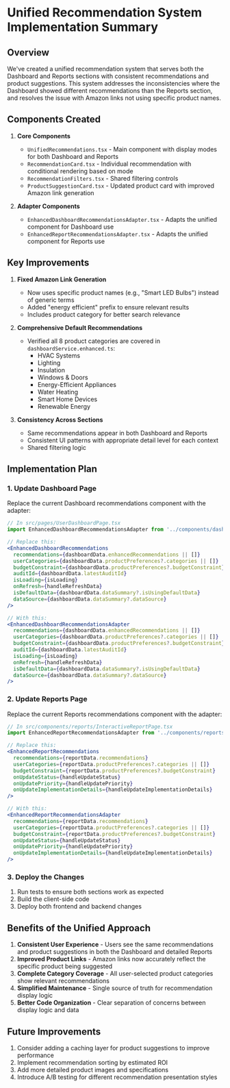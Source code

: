 # Unified Recommendation System Implementation Summary

## Overview

We've created a unified recommendation system that serves both the Dashboard and Reports sections with consistent recommendations and product suggestions. This system addresses the inconsistencies where the Dashboard showed different recommendations than the Reports section, and resolves the issue with Amazon links not using specific product names.

## Components Created

1. **Core Components**
   - `UnifiedRecommendations.tsx` - Main component with display modes for both Dashboard and Reports
   - `RecommendationCard.tsx` - Individual recommendation with conditional rendering based on mode
   - `RecommendationFilters.tsx` - Shared filtering controls
   - `ProductSuggestionCard.tsx` - Updated product card with improved Amazon link generation

2. **Adapter Components**
   - `EnhancedDashboardRecommendationsAdapter.tsx` - Adapts the unified component for Dashboard use
   - `EnhancedReportRecommendationsAdapter.tsx` - Adapts the unified component for Reports use

## Key Improvements

1. **Fixed Amazon Link Generation**
   - Now uses specific product names (e.g., "Smart LED Bulbs") instead of generic terms
   - Added "energy efficient" prefix to ensure relevant results
   - Includes product category for better search relevance

2. **Comprehensive Default Recommendations**
   - Verified all 8 product categories are covered in `dashboardService.enhanced.ts`:
     - HVAC Systems
     - Lighting
     - Insulation
     - Windows & Doors
     - Energy-Efficient Appliances
     - Water Heating
     - Smart Home Devices
     - Renewable Energy

3. **Consistency Across Sections**
   - Same recommendations appear in both Dashboard and Reports
   - Consistent UI patterns with appropriate detail level for each context
   - Shared filtering logic

## Implementation Plan

### 1. Update Dashboard Page

Replace the current Dashboard recommendations component with the adapter:

```jsx
// In src/pages/UserDashboardPage.tsx
import EnhancedDashboardRecommendationsAdapter from '../components/dashboard/EnhancedDashboardRecommendationsAdapter';

// Replace this:
<EnhancedDashboardRecommendations 
  recommendations={dashboardData.enhancedRecommendations || []}
  userCategories={dashboardData.productPreferences?.categories || []}
  budgetConstraint={dashboardData.productPreferences?.budgetConstraint}
  auditId={dashboardData.latestAuditId}
  isLoading={isLoading}
  onRefresh={handleRefreshData}
  isDefaultData={dashboardData.dataSummary?.isUsingDefaultData}
  dataSource={dashboardData.dataSummary?.dataSource}
/>

// With this:
<EnhancedDashboardRecommendationsAdapter
  recommendations={dashboardData.enhancedRecommendations || []}
  userCategories={dashboardData.productPreferences?.categories || []}
  budgetConstraint={dashboardData.productPreferences?.budgetConstraint}
  auditId={dashboardData.latestAuditId}
  isLoading={isLoading}
  onRefresh={handleRefreshData}
  isDefaultData={dashboardData.dataSummary?.isUsingDefaultData}
  dataSource={dashboardData.dataSummary?.dataSource}
/>
```

### 2. Update Reports Page

Replace the current Reports recommendations component with the adapter:

```jsx
// In src/components/reports/InteractiveReportPage.tsx
import EnhancedReportRecommendationsAdapter from '../components/reports/EnhancedReportRecommendationsAdapter';

// Replace this:
<EnhancedReportRecommendations 
  recommendations={reportData.recommendations}
  userCategories={reportData.productPreferences?.categories || []}
  budgetConstraint={reportData.productPreferences?.budgetConstraint}
  onUpdateStatus={handleUpdateStatus}
  onUpdatePriority={handleUpdatePriority}
  onUpdateImplementationDetails={handleUpdateImplementationDetails}
/>

// With this:
<EnhancedReportRecommendationsAdapter
  recommendations={reportData.recommendations}
  userCategories={reportData.productPreferences?.categories || []}
  budgetConstraint={reportData.productPreferences?.budgetConstraint}
  onUpdateStatus={handleUpdateStatus}
  onUpdatePriority={handleUpdatePriority}
  onUpdateImplementationDetails={handleUpdateImplementationDetails}
/>
```

### 3. Deploy the Changes

1. Run tests to ensure both sections work as expected
2. Build the client-side code
3. Deploy both frontend and backend changes

## Benefits of the Unified Approach

1. **Consistent User Experience** - Users see the same recommendations and product suggestions in both the Dashboard and detailed Reports
2. **Improved Product Links** - Amazon links now accurately reflect the specific product being suggested
3. **Complete Category Coverage** - All user-selected product categories show relevant recommendations
4. **Simplified Maintenance** - Single source of truth for recommendation display logic
5. **Better Code Organization** - Clear separation of concerns between display logic and data

## Future Improvements

1. Consider adding a caching layer for product suggestions to improve performance
2. Implement recommendation sorting by estimated ROI
3. Add more detailed product images and specifications
4. Introduce A/B testing for different recommendation presentation styles
